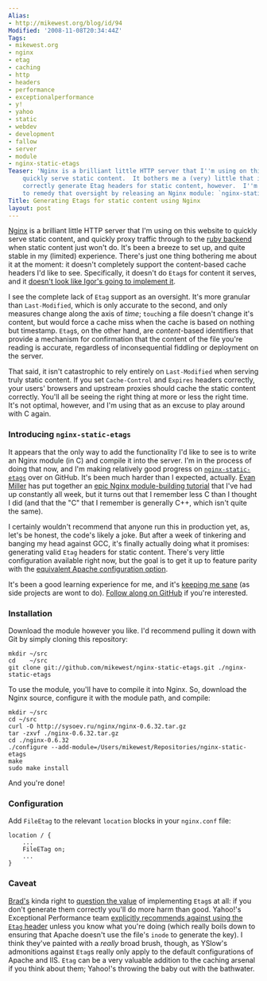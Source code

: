 ```yaml
---
Alias:
- http://mikewest.org/blog/id/94
Modified: '2008-11-08T20:34:44Z'
Tags:
- mikewest.org
- nginx
- etag
- caching
- http
- headers
- performance
- exceptionalperformance
- y!
- yahoo
- static
- webdev
- development
- fallow
- server
- module
- nginx-static-etags
Teaser: 'Nginx is a brilliant little HTTP server that I''m using on this website to
    quickly serve static content.  It bothers me a (very) little that it doesn''t
    correctly generate Etag headers for static content, however.  I''m attempting
    to remedy that oversight by releasing an Nginx module: `nginx-static-etags`.'
Title: Generating Etags for static content using Nginx
layout: post
---
```

[Nginx][] is a brilliant little HTTP server that I'm using on this website to quickly serve static content, and quickly proxy traffic through to the [ruby backend][fallow] when static content just won't do.  It's been a breeze to set up, and quite stable in my (limited) experience.  There's just one thing bothering me about it at the moment: it doesn't completely support the content-based cache headers I'd like to see.  Specifically, it doesn't do `Etag`s for content it serves, and it [doesn't look like Igor's going to implement it][igor].

I see the complete lack of `Etag` support as an oversight.  It's more granular than `Last-Modified`, which is only accurate to the second, and only measures change along the axis of _time_; `touch`ing a file doesn't change it's content, but would force a cache miss when the cache is based on nothing but timestamp.  `Etag`s, on the other hand, are _content_-based identifiers that provide a mechanism for confirmation that the content of the file you're reading is accurate, regardless of inconsequential fiddling or deployment on the server.

That said, it isn't catastrophic to rely entirely on `Last-Modified` when serving truly static content.  If you set `Cache-Control` and `Expires` headers correctly, your users' browsers and upstream proxies should cache the static content correctly.  You'll all be seeing the right thing at more or less the right time.  It's not optimal, however, and I'm using that as an excuse to play around with C again.

### Introducing `nginx-static-etags`

It appears that the only way to add the functionality I'd like to see is to write an Nginx module (in C) and compile it into the server.  I'm in the process of doing that now, and I'm making relatively good progress on [`nginx-static-etags`][module] over on GitHub.  It's been much harder than I expected, actually.  [Evan Miller][evan] has put together an [epic Nginx module-building tutorial][module] that I've had up constantly all week, but it turns out that I remember less C than I thought I did (and that the "C" that I remember is generally C++, which isn't quite the same).

I certainly wouldn't recommend that anyone run this in production yet, as, let's be honest, the code's likely a joke.  But after a week of tinkering and banging my head against GCC, it's finally actually doing what it promises: generating valid `Etag` headers for static content.  There's very little configuration available right now, but the goal is to get it up to feature parity with the [equivalent Apache configuration option][apache].

It's been a good learning experience for me, and it's [keeping me sane][sanity] (as side projects are wont to do).  [Follow along on GitHub][github] if you're interested.

### Installation

Download the module however you like.  I'd recommend pulling it down with Git by simply cloning this repository:

    mkdir ~/src
    cd    ~/src
    git clone git://github.com/mikewest/nginx-static-etags.git ./nginx-static-etags

To use the module, you'll have to compile it into Nginx.  So, download the Nginx source, configure it with the module path, and compile:

    mkdir ~/src
    cd ~/src
    curl -O http://sysoev.ru/nginx/nginx-0.6.32.tar.gz
    tar -zxvf ./nginx-0.6.32.tar.gz
    cd ./nginx-0.6.32
    ./configure --add-module=/Users/mikewest/Repositories/nginx-static-etags
    make
    sudo make install
    
And you're done!

### Configuration

Add `FileEtag` to the relevant `location` blocks in your `nginx.conf` file:

    location / {
        ...
        FileETag on;
        ...
    }

### Caveat

[Brad's][intranation] kinda right to [question the value][comment] of implementing `Etag`s at all: if you don't generate them correctly you'll do more harm than good.  Yahoo!'s Exceptional Performance team [explicitly recommends against using the `Etag` header][yahoo] unless you know what you're doing (which really boils down to ensuring that Apache doesn't use the file's `inode` to generate the key).  I think they've painted with a _really_ broad brush, though, as YSlow's admonitions against `Etag`s really only apply to the default configurations of Apache and IIS.  `Etag` can be a very valuable addition to the caching arsenal if you think about them; Yahoo!'s throwing the baby out with the bathwater. 

[nginx]:    http://nginx.net/
[fallow]:   http://github.com/mikewest/fallow/tree
[igor]:     http://markmail.org/message/xiungpgciwvocl4w
[yahoo]:    http://developer.yahoo.com/performance/rules.html#etags
[github]:   http://github.com/mikewest/nginx-static-etags/tree
[evan]:     http://emiller.info/
[module]:   http://emiller.info/nginx-modules-guide.html
[apache]:   http://httpd.apache.org/docs/1.3/mod/core.html#fileetag
[sanity]:   /2008/10/fallow-fields-and-new-beginnings
[comment]:  http://github.com/mikewest/nginx-static-etags/commit/7dc32e124a8ba70d7bab733d68a8ef75f1b7d3b8#comments
[intranation]: http://intranation.com/